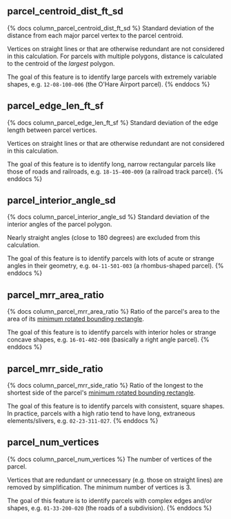 ## parcel_centroid_dist_ft_sd

{% docs column_parcel_centroid_dist_ft_sd %}
Standard deviation of the distance from each major parcel vertex to
the parcel centroid.

Vertices on straight lines or that are otherwise redundant are not considered
in this calculation. For parcels with multiple polygons, distance is calculated
to the centroid of the _largest_ polygon.

The goal of this feature is to identify large parcels with extremely variable
shapes, e.g. `12-08-100-006` (the O'Hare Airport parcel).
{% enddocs %}

## parcel_edge_len_ft_sf

{% docs column_parcel_edge_len_ft_sf %}
Standard deviation of the edge length between parcel vertices.

Vertices on straight lines or that are otherwise redundant are not considered
in this calculation.

The goal of this feature is to identify long, narrow rectangular parcels like
those of roads and railroads, e.g. `18-15-400-009` (a railroad track parcel).
{% enddocs %}

## parcel_interior_angle_sd

{% docs column_parcel_interior_angle_sd %}
Standard deviation of the interior angles of the parcel polygon.

Nearly straight angles (close to 180 degrees) are excluded from this
calculation.

The goal of this feature is to identify parcels with lots of acute or strange
angles in their geometry, e.g. `04-11-501-003` (a rhombus-shaped parcel).
{% enddocs %}

## parcel_mrr_area_ratio

{% docs column_parcel_mrr_area_ratio %}
Ratio of the parcel's area to the area of its
[minimum rotated bounding rectangle](https://en.wikipedia.org/wiki/Minimum_bounding_rectangle).

The goal of this feature is to identify parcels with interior holes or strange
concave shapes, e.g. `16-01-402-008` (basically a right angle parcel).
{% enddocs %}

## parcel_mrr_side_ratio

{% docs column_parcel_mrr_side_ratio %}
Ratio of the longest to the shortest side of the parcel's
[minimum rotated bounding rectangle](https://en.wikipedia.org/wiki/Minimum_bounding_rectangle).

The goal of this feature is to identify parcels with consistent, square shapes.
In practice, parcels with a high ratio tend to have long, extraneous
elements/slivers, e.g. `02-23-311-027`.
{% enddocs %}

## parcel_num_vertices

{% docs column_parcel_num_vertices %}
The number of vertices of the parcel.

Vertices that are redundant or unnecessary (e.g. those on straight lines) are
removed by simplification. The minimum number of vertices is 3.

The goal of this feature is to identify parcels with complex edges and/or
shapes, e.g. `01-33-200-020` (the roads of a subdivision).
{% enddocs %}
